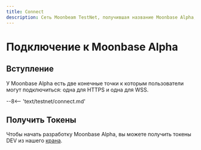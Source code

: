 ```yaml
---
title: Connect
description: Сеть Moonbeam TestNet, получившая название Moonbase Alpha, - это самый простой способ начать работу в среде Polkadot. Следуйте этому руководству, чтобы подключиться к TestNet.
---
```


# Подключение к Moonbase Alpha

## Вступление

У Moonbase Alpha есть две конечные точки к которым пользователи могут подключиться: одна для HTTPS и одна для WSS.

--8<-- 'text/testnet/connect.md'

## Получить Токены

Чтобы начать разработку Moonbase Alpha, вы можете получить токены DEV из нашего [крана](/getting-started/testnet/faucet/).
